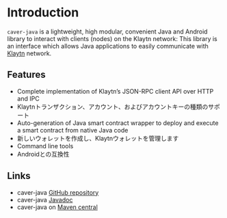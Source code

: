 # Introduction <a id="introduction"></a>

`caver-java` is a lightweight, high modular, convenient Java and Android library to interact with clients \(nodes\) on the Klaytn network: This library is an interface which allows Java applications to easily communicate with [Klaytn](https://www.klaytn.com) network.

## Features <a id="features"></a>

* Complete implementation of Klaytn’s JSON-RPC client API over HTTP and IPC
* Klaytnトランザクション、アカウント、およびアカウントキーの種類のサポート
* Auto-generation of Java smart contract wrapper to deploy and execute a smart contract from native Java code
* 新しいウォレットを作成し、Klaytnウォレットを管理します
* Command line tools
* Androidとの互換性

## Links <a id="links"></a>

* caver-java [GitHub repository](https://github.com/klaytn/caver-java)
* caver-java [Javadoc](https://javadoc.io/doc/com.klaytn.caver/core)
* caver-java on [Maven central](https://search.maven.org/search?q=g:com.klaytn.caver)
